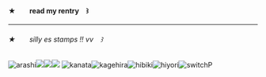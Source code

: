 #### ★  read my rentry ꒱

---

###### ★  silly es stamps !! vv ꒱
![arashi](https://mikejima.crd.co/assets/images/gallery14/3a609f50_original.png?v=16e7e82c)![](https://mikejima.crd.co/assets/images/gallery14/8f7b31fa_original.png?v=16e7e82c)![](https://mikejima.crd.co/assets/images/gallery14/04d90a39_original.png?v=16e7e82c)![](https://mikejima.crd.co/assets/images/gallery14/4bbda433_original.png?v=16e7e82c)
![kanata](https://mikejima.crd.co/assets/images/gallery14/ccf16f17_original.png?v=16e7e82c)![kagehira](https://mikejima.crd.co/assets/images/gallery14/f6a22549_original.png?v=16e7e82c)![hibiki](https://mikejima.crd.co/assets/images/gallery05/d99f96fa_original.png?v=16e7e82c)![hiyori](https://mikejima.crd.co/assets/images/gallery14/9a6ae008_original.png?v=16e7e82c)![switchP](https://mikejima.crd.co/assets/images/gallery14/d2de9686_original.gif?v=16e7e82c)
